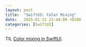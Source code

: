 ```yaml
---
layout: post
title:  "SwiftUI: Color Mixing"
date:   2025-01-21 22:44:00 +0200
categories: [SwiftUI]
---
```

TIL [Color mixing in SwiftUI](https://swiftwithmajid.com/2025/01/21/color-mixing-in-swiftui/).
